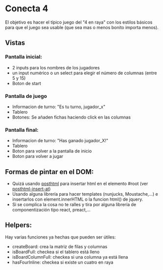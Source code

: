 Conecta 4
=========

El objetivo es hacer el típico juego del "4 en raya" con los estilos básicos para que el juego sea usable (que sea mas o menos bonito importa menos).

## Vistas

### Pantalla inicial:
- 2 inputs para los nombres de los jugadores
- un input numérico o un select para elegir el número de columnas (entre 5 y 15)
- Boton de start

### Pantalla de juego
- Informacion de turno: "Es tu turno, jugador_x"
- Tablero
- Botones: Se añaden fichas haciendo click en las columnas

### Pantalla final:
- Informacion de turno: "Has ganado jugador_X!"
- Tablero
- Boton para volver a la pantalla de inicio
- Boton para volver a jugar

## Formas de pintar en el DOM:

- Quizá usando [posthtml](https://github.com/posthtml/posthtml) para insertar html en el elemento #root (ver [posthtml-insert-at](https://github.com/posthtml/posthtml-insert-at))
- Usando alguna librería para hacer templates (nunjucks, Moustache,...) e insertarlos con element.innerHTML o la funcion html() de jquery.
- Si se complica la cosa no te ralles y tira por alguna librería de componentización tipo react, preact,...

## Helpers:

Hay varias funciones ya hechas que pueden ser útiles:
- createBoard: crea la matriz de filas y columnas
- isBoardFull: checkea si el tablero está lleno
- isBoardColumnFull: checkea si una columna ya está llena
- hasFourInline: checkea si existe un cuatro en raya
